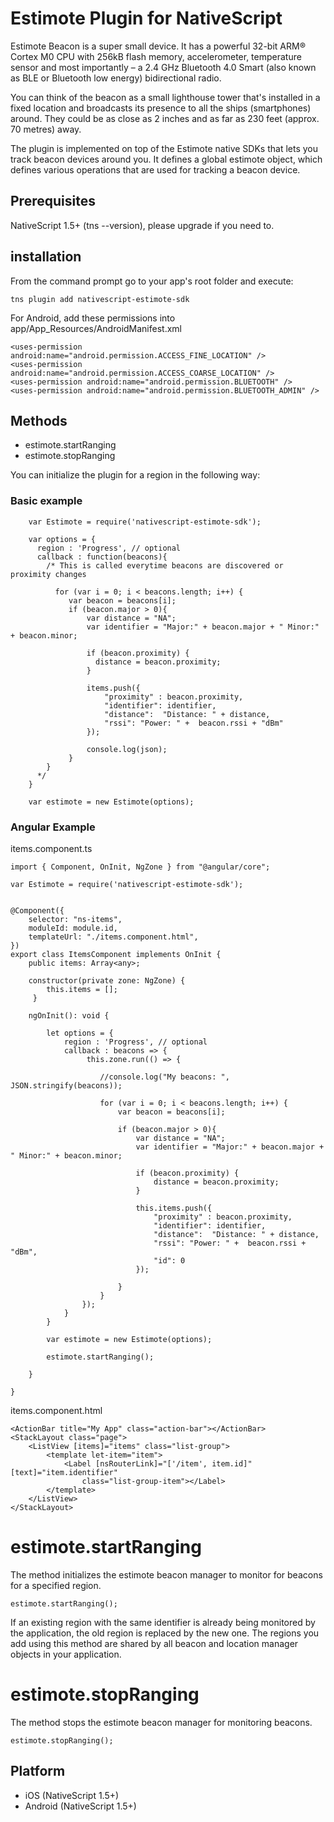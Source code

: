 # Estimote Plugin for NativeScript

Estimote Beacon is a super small device. It has a powerful 32-bit ARM® Cortex M0 CPU with 256kB flash memory, accelerometer, temperature sensor and most importantly – a 2.4 GHz Bluetooth 4.0 Smart (also known as BLE or Bluetooth low energy) bidirectional radio.

You can think of the beacon as a small lighthouse tower that's installed in a fixed location and broadcasts its presence to all the ships (smartphones) around. They could be as close as 2 inches and as far as 230 feet (approx. 70 metres) away.

The plugin is implemented on top of the Estimote native SDKs that lets you track beacon devices around you. It defines a global estimote object, which defines various operations that are used for tracking a beacon device.

## Prerequisites

NativeScript 1.5+ (tns --version), please upgrade if you need to.

## installation

From the command prompt go to your app's root folder and execute:

```
tns plugin add nativescript-estimote-sdk
```

For Android, add these permissions into app/App_Resources/AndroidManifest.xml
```
<uses-permission android:name="android.permission.ACCESS_FINE_LOCATION" />
<uses-permission android:name="android.permission.ACCESS_COARSE_LOCATION" />
<uses-permission android:name="android.permission.BLUETOOTH" />
<uses-permission android:name="android.permission.BLUETOOTH_ADMIN" />
```

## Methods

- estimote.startRanging
- estimote.stopRanging

You can initialize the plugin for a region in the following way:

### Basic example

```
    var Estimote = require('nativescript-estimote-sdk');

    var options = {
      region : 'Progress', // optional
      callback : function(beacons){
        /* This is called everytime beacons are discovered or proximity changes

          for (var i = 0; i < beacons.length; i++) {
             var beacon = beacons[i];
             if (beacon.major > 0){
                 var distance = "NA";
                 var identifier = "Major:" + beacon.major + " Minor:" + beacon.minor;

                 if (beacon.proximity) {
                   distance = beacon.proximity;
                 }

                 items.push({
                     "proximity" : beacon.proximity,
                     "identifier": identifier,
                     "distance":  "Distance: " + distance,
                     "rssi": "Power: " +  beacon.rssi + "dBm"
                 });

                 console.log(json);
             }
        }
      */
    }

    var estimote = new Estimote(options);
```

### Angular Example
items.component.ts
```
import { Component, OnInit, NgZone } from "@angular/core";

var Estimote = require('nativescript-estimote-sdk');


@Component({
    selector: "ns-items",
    moduleId: module.id,
    templateUrl: "./items.component.html",
})
export class ItemsComponent implements OnInit {
    public items: Array<any>;

    constructor(private zone: NgZone) {
        this.items = [];
     }

    ngOnInit(): void {
        
        let options = {
            region : 'Progress', // optional
            callback : beacons => {
                 this.zone.run(() => {
                    
                    //console.log("My beacons: ", JSON.stringify(beacons));
                    
                    for (var i = 0; i < beacons.length; i++) {
                        var beacon = beacons[i];                       
                        
                        if (beacon.major > 0){
                            var distance = "NA";
                            var identifier = "Major:" + beacon.major + " Minor:" + beacon.minor;

                            if (beacon.proximity) {
                                distance = beacon.proximity;
                            }

                            this.items.push({
                                "proximity" : beacon.proximity,
                                "identifier": identifier,
                                "distance":  "Distance: " + distance,
                                "rssi": "Power: " +  beacon.rssi + "dBm",
                                "id": 0
                            });

                        }
                    }
                });
            }
        }

        var estimote = new Estimote(options);

        estimote.startRanging();

    }

}

```

items.component.html
```
<ActionBar title="My App" class="action-bar"></ActionBar>
<StackLayout class="page">
    <ListView [items]="items" class="list-group">
        <template let-item="item">
            <Label [nsRouterLink]="['/item', item.id]" [text]="item.identifier"
                class="list-group-item"></Label>
        </template>
    </ListView>
</StackLayout>

```

# estimote.startRanging

The method initializes the estimote beacon manager to monitor for beacons for a specified region.

    estimote.startRanging();

If an existing region with the same identifier is already being monitored by the application, the old region is replaced by the new one. The regions you add using this method are shared by all beacon and location manager objects in your application.


# estimote.stopRanging

The method stops the estimote beacon manager for monitoring beacons.

    estimote.stopRanging();

## Platform

- iOS (NativeScript 1.5+)
- Android (NativeScript 1.5+)
